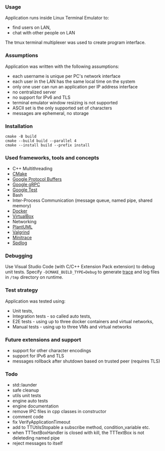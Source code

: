 ### Usage
Application runs inside Linux Terminal Emulator to:
- find users on LAN,
- chat with other people on LAN

The tmux terminal multiplexer was used to create program interface.

### Assumptions
Application was written with the following assumptions:
- each username is unique per PC's network interface
- each user in the LAN has the same local time on the system
- only one user can run an application per IP address interface
- no centralized server
- no support for IPv6 and TLS
- terminal emulator window resizing is not supported
- ASCII set is the only supported set of characters
- messages are ephemeral, no storage

### Installation
```
cmake -B build
cmake --build build --parallel 4
cmake --install build --prefix install
```

### Used frameworks, tools and concepts
- C++ Multithreading
- [CMake](https://cmake.org/)
- [Google Protocol Buffers](https://protobuf.dev/)
- [Google gRPC](https://grpc.io/)
- [Google Test](https://google.github.io/googletest/)
- Bash
- Inter-Process Communication (message queue, named pipe, shared memory)
- [Docker](https://www.docker.com/)
- [VirtualBox](https://www.virtualbox.org/)
- Networking
- [PlantUML](https://valgrind.org/)
- [Valgrind](https://valgrind.org/)
- [Minitrace](https://github.com/hrydgard/minitrace)
- [Spdlog](https://github.com/gabime/spdlog)

### Debugging
Use Visual Studio Code (with C/C++ Extension Pack extension) to debug unit tests. Specify `-DCMAKE_BUILD_TYPE=Debug` to generate [trace](chrome://tracing/) and log files in `/tmp` directory on runtime.

### Test strategy
Application was tested using:
- Unit tests,
- Integration tests - so called auto tests,
- E2E tests - using up to three docker containers and virtual networks,
- Manual tests - using up to three VMs and virtual networks

### Future extensions and support
- support for other character encodings
- support for IPv6 and TLS
- messages rollback after shutdown based on trusted peer (requires TLS)

### Todo
- std::launder
- safe cleanup
- utils unit tests
- engine auto tests
- engine documentation
- remove IPC files in cpp classes in constructor
- comment code
- fix VerifyApplicationTimeout
- add to TTUtilsStopable a subscribe method, condition_variable etc.
- when TTTextBoxHandler is closed with kill, the TTTextBox is not deleteding named pipe
- reject messages to itself

